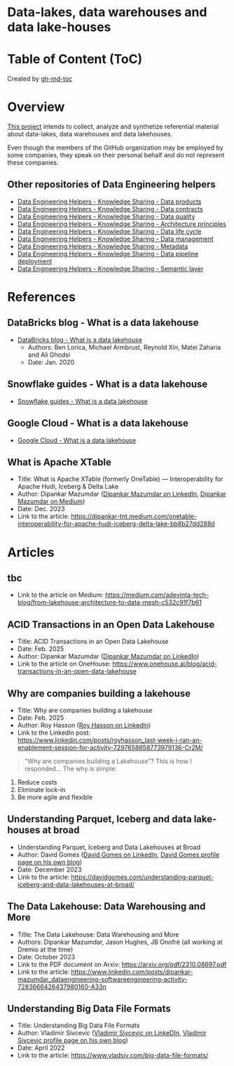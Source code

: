 Data-lakes, data warehouses and data lake-houses
================================================

# Table of Content (ToC)

Created by [gh-md-toc](https://github.com/ekalinin/github-markdown-toc.go)

# Overview
[This project](https://github.com/data-engineering-helpers/data-lakehouse)
intends to collect, analyze and synthetize referential material
about data-lakes, data warehouses and data lakehouses.

Even though the members of the GitHub organization may be employed by
some companies, they speak on their personal behalf and do not represent
these companies.

## Other repositories of Data Engineering helpers
* [Data Engineering Helpers - Knowledge Sharing - Data products](https://github.com/data-engineering-helpers/data-products)
* [Data Engineering Helpers - Knowledge Sharing - Data contracts](https://github.com/data-engineering-helpers/data-contracts)
* [Data Engineering Helpers - Knowledge Sharing - Data quality](https://github.com/data-engineering-helpers/data-quality)
* [Data Engineering Helpers - Knowledge Sharing - Architecture principles](https://github.com/data-engineering-helpers/architecture-principles)
* [Data Engineering Helpers - Knowledge Sharing - Data life cycle](https://github.com/data-engineering-helpers/data-life-cycle)
* [Data Engineering Helpers - Knowledge Sharing - Data management](https://github.com/data-engineering-helpers/data-management)
* [Data Engineering Helpers - Knowledge Sharing - Metadata](https://github.com/data-engineering-helpers/metadata)
* [Data Engineering Helpers - Knowledge Sharing - Data pipeline deployment](https://github.com/data-engineering-helpers/data-pipeline-deployment)
* [Data Engineering Helpers - Knowledge Sharing - Semantic layer](https://github.com/data-engineering-helpers/semantic-layer)

# References

## DataBricks blog - What is a data lakehouse
* [DataBricks blog - What is a data lakehouse](https://www.databricks.com/blog/2020/01/30/what-is-a-data-lakehouse.html)
  * Authors: Ben Lorica, Michael Armbrust, Reynold Xin, Matei Zaharia and Ali Ghodsi
  * Date: Jan. 2020

## Snowflake guides - What is a data lakehouse
* [Snowflake guides - What is a data lakehouse](https://www.snowflake.com/guides/what-data-lakehouse/) 

## Google Cloud - What is a data lakehouse
* [Google Cloud - What is a data lakehouse](https://cloud.google.com/discover/what-is-a-data-lakehouse)

## What is Apache XTable
* Title: What is Apache XTable (formerly OneTable) — Interoperability for Apache Hudi, Iceberg & Delta Lake
* Author: Dipankar Mazumdar
  ([Dipankar Mazumdar on LinkedIn](https://www.linkedin.com/in/dipankar-mazumdar/),
  [Dipankar Mazumdar on Medium](https://dipankar-tnt.medium.com/))
* Date: Dec. 2023
* Link to the article:
  https://dipankar-tnt.medium.com/onetable-interoperability-for-apache-hudi-iceberg-delta-lake-bb8b27dd288d

# Articles

## tbc
* Link to the article on Medium:
  https://medium.com/adevinta-tech-blog/from-lakehouse-architecture-to-data-mesh-c532c91f7b61

## ACID Transactions in an Open Data Lakehouse
* Title: ACID Transactions in an Open Data Lakehouse
* Date: Feb. 2025
* Author: Dipankar Mazumdar
  ([Dipankar Mazumdar on LinkedIn](https://www.linkedin.com/in/dipankar-mazumdar/))
* Link to the article on OneHouse:
  https://www.onehouse.ai/blog/acid-transactions-in-an-open-data-lakehouse

## Why are companies building a lakehouse
* Title: Why are companies building a lakehouse
* Date: Feb. 2025
* Author: Roy Hasson
  ([Roy Hasson on LinkedIn](https://www.linkedin.com/in/royhasson/))
* Link to the LinkedIn post: https://www.linkedin.com/posts/royhasson_last-week-i-ran-an-enablement-session-for-activity-7297658658773979136-Cr2M/
> "Why are companies building a Lakehouse"? This is how I responded... The why is simple:
1. Reduce costs
2. Eliminate lock-in
3. Be more agile and flexible

## Understanding Parquet, Iceberg and data lake-houses at broad
* Understanding Parquet, Iceberg and Data Lakehouses at Broad
* Author: David Gomes
  ([David Gomes on LinkedIn](https://www.linkedin.com/in/davidrfgomes/),
  [David Gomes profile page on his own blog](https://davidgomes.com/about-me/))
* Date: December 2023
* Link to the article:
  https://davidgomes.com/understanding-parquet-iceberg-and-data-lakehouses-at-broad/

## The Data Lakehouse: Data Warehousing and More
* Title: The Data Lakehouse: Data Warehousing and More
* Authors: Dipankar Mazumdar, Jason Hughes, JB Onofré (all working at Dremio at the time)
* Date: October 2023
* Link to the PDF document on Arxiv: https://arxiv.org/pdf/2310.08697.pdf
* Link to the article:
  https://www.linkedin.com/posts/dipankar-mazumdar_dataengineering-softwareengineering-activity-7283666426437980160-A33n

## Understanding Big Data File Formats
* Title: Understanding Big Data File Formats
* Author: Vladimir Sivcevic
  ([Vladimir Sivcevic on LinkeDIn](https://www.linkedin.com/in/vladimirsiv/),
  [Vladimir Sivcevic profile page on his own blog](https://www.vladsiv.com/about/))
* Date: April 2022
* Link to the article: https://www.vladsiv.com/big-data-file-formats/
